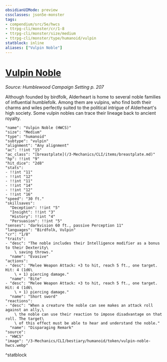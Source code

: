 ```yaml
---
obsidianUIMode: preview
cssclasses: json5e-monster
tags:
- compendium/src/5e/hwcs
- ttrpg-cli/monster/cr/1-8
- ttrpg-cli/monster/size/medium
- ttrpg-cli/monster/type/humanoid/vulpin
statblock: inline
aliases: ["Vulpin Noble"]
---
```

# [Vulpin Noble](3-Mechanics\CLI\bestiary\humanoid/vulpin-noble-hwcs.md)
*Source: Humblewood Campaign Setting p. 207*  

Although founded by birdfolk, Alderheart is home to several noble families of influential humblefolk. Among them are vulpins, who find both their charms and wiles perfectly suited to the political intrigue of Alderheart's high society. Some vulpin nobles can trace their lineage back to ancient royalty.

```statblock
"name": "Vulpin Noble (HWCS)"
"size": "Medium"
"type": "humanoid"
"subtype": "vulpin"
"alignment": "Any alignment"
"ac": !!int "15"
"ac_class": "[breastplate](/3-Mechanics/CLI/items/breastplate.md)"
"hp": !!int "9"
"hit_dice": "2d8"
"stats":
- !!int "11"
- !!int "12"
- !!int "11"
- !!int "14"
- !!int "12"
- !!int "16"
"speed": "30 ft."
"skillsaves":
  "Deception": !!int "5"
  "Insight": !!int "3"
  "History": !!int "4"
  "Persuasion": !!int "5"
"senses": "darkvision 60 ft., passive Perception 11"
"languages": "Birdfolk, Vulpin"
"cr": "1/8"
"traits":
- "desc": "The noble includes their Intelligence modifier as a bonus to their Dexterity\
    \ saving throws."
  "name": "Evasive"
"actions":
- "desc": "Melee Weapon Attack: +3 to hit, reach 5 ft., one target. Hit: 4 (1d6\
    \ + 1) piercing damage."
  "name": "Bite"
- "desc": "Melee Weapon Attack: +3 to hit, reach 5 ft., one target. Hit: 4 (1d6\
    \ + 1) piercing damage."
  "name": "Short sword"
"reactions":
- "desc": "When a creature the noble can see makes an attack roll against an ally,\
    \ the noble can use their reaction to impose disadvantage on that roll. The target\
    \ of this effect must be able to hear and understand the noble."
  "name": "Disparaging Remark"
"source":
- "HWCS"
"image": "/3-Mechanics/CLI/bestiary/humanoid/token/vulpin-noble-hwcs.webp"
```
^statblock